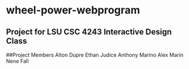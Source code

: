# wheel-power-webprogram
## Project for LSU CSC 4243 Interactive Design Class

##Project Members
Alton Dupre
Ethan Judice
Anthony Marino
Alex Marin
Nene Fall

